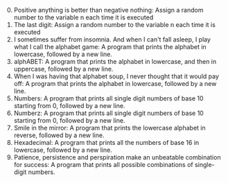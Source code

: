 0. Positive anything is better than negative nothing: Assign a random number to the variable n each time it is executed
1. The last digit: Assign a random number to the variable n each time it is executed
2. I sometimes suffer from insomnia. And when I can't fall asleep, I play what I call the alphabet game: A program that prints the alphabet in lowercase, followed by a new line.
3. alphABET: A program that prints the alphabet in lowercase, and then in uppercase, followed by a new line.
4. When I was having that alphabet soup, I never thought that it would pay off: A  program that prints the alphabet in lowercase, followed by a new line.
5. Numbers: A program that prints all single digit numbers of base 10 starting from 0, followed by a new line.
6. Numberz: A program that prints all single digit numbers of base 10 starting from 0, followed by a new line.
7. Smile in the mirror: A program that prints the lowercase alphabet in reverse, followed by a new line.
8. Hexadecimal: A program that prints all the numbers of base 16 in lowercase, followed by a new line.
9. Patience, persistence and perspiration make an unbeatable combination for success: A program that prints all possible combinations of single-digit numbers.

